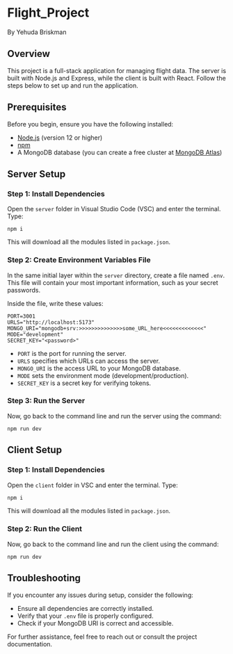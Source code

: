 # Flight_Project

By Yehuda Briskman

## Overview

This project is a full-stack application for managing flight data. The server is built with Node.js and Express, while the client is built with React. Follow the steps below to set up and run the application.

## Prerequisites

Before you begin, ensure you have the following installed:

- [Node.js](https://nodejs.org/) (version 12 or higher)
- [npm](https://www.npmjs.com/get-npm)
- A MongoDB database (you can create a free cluster at [MongoDB Atlas](https://www.mongodb.com/cloud/atlas))

## Server Setup

### Step 1: Install Dependencies

Open the `server` folder in Visual Studio Code (VSC) and enter the terminal. Type:

```
npm i
```

This will download all the modules listed in `package.json`.

### Step 2: Create Environment Variables File

In the same initial layer within the `server` directory, create a file named `.env`. This file will contain your most important information, such as your secret passwords.

Inside the file, write these values:

```
PORT=3001
URLS="http://localhost:5173"
MONGO_URI="mongodb+srv:>>>>>>>>>>>>>>some_URL_here<<<<<<<<<<<<<"
MODE="development"
SECRET_KEY="<password>"
```

- `PORT` is the port for running the server.
- `URLS` specifies which URLs can access the server.
- `MONGO_URI` is the access URL to your MongoDB database.
- `MODE` sets the environment mode (development/production).
- `SECRET_KEY` is a secret key for verifying tokens.

### Step 3: Run the Server

Now, go back to the command line and run the server using the command:

```
npm run dev
```

## Client Setup

### Step 1: Install Dependencies

Open the `client` folder in VSC and enter the terminal. Type:

```sh
npm i
```

This will download all the modules listed in `package.json`.

### Step 2: Run the Client

Now, go back to the command line and run the client using the command:

```
npm run dev
```

## Troubleshooting

If you encounter any issues during setup, consider the following:

- Ensure all dependencies are correctly installed.
- Verify that your `.env` file is properly configured.
- Check if your MongoDB URI is correct and accessible.

For further assistance, feel free to reach out or consult the project documentation.

